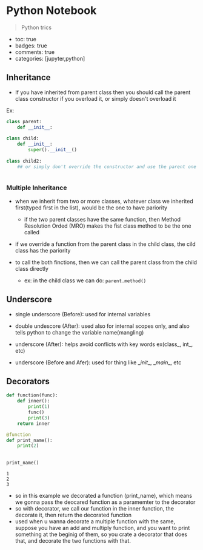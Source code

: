 # 

# Python Notebook 
> Python trics 
- toc: true 
- badges: true
- comments: true
- categories: [jupyter,python]

## Inheritance 

- If you have inherited from parent class then you should call the parent class constructor if you overload it, or simply doesn't overload it 

Ex:


```python
class parent:
    def __init__:
        
class child:
    def __init__:
        super().__init__()
        
class child2:
    ## or simply don't override the constructor and use the parent one
    

```

### Multiple Inheritance

- when we inherit from two or more classes, whatever class we inherited first(typed first in the list), would be the one to have pariority
    - if the two parent classes have the same function, then Method Resolution Orded (MRO) makes the fist class method to be the one called 

- if we override a function from the parent class in the child class, the cild class has the pariority

- to call the both finctions, then we can call the parent class from the child class directly
    - ex:  in the child class we can do:  `parent.method()`

## Underscore

- single underscore (Before): used for internal variables
- double undescore (After): used also for internal scopes only, and also tells python to change the variable name(mangling)
- underscore (After): helps avoid conflicts with key words ex(class_, int_, etc)

-  underscore (Before and Afer): used for thing like \__init__, \__main__, etc 

## Decorators 




```python
def function(func):
    def inner():
        print(1)
        func()
        print(3)
    return inner

@function
def print_name():
    print(2)
    
    
print_name()
```

    1
    2
    3


 - so in this example we decorated a function (print_name), which means we gonna pass the deocared function as a paramemter to  the decorator 
 - so with decorator, we call our function in the inner function, the decorate it, then return the decorated function 
 - used when u wanna decorate a multiple function with the same, suppose you have an add and multiply function, and you want to print something at the beginig of them, so you crate a decorator that does that, and decorate the two functions with that. 



